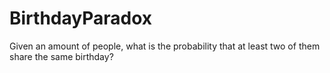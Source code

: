 # BirthdayParadox
Given an amount of people, what is the probability that at least two of them share the same birthday?
